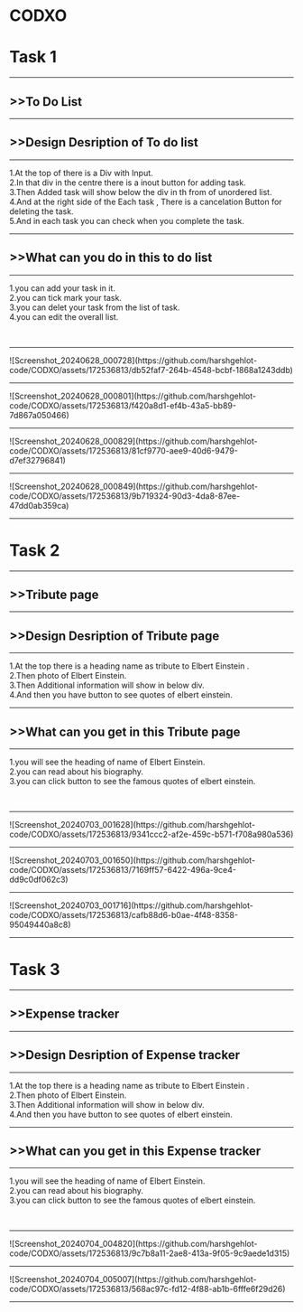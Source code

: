 # CODXO

<h1>Task 1 </h1>
<hr>
<h2> >>To Do List</h3>
<hr>
<h2> >>Design Desription of To do list </h2>
 <hr>
 <p>
  1.At the top of there is a Div with Input.<br>
  2.In that div in the centre there is a inout button for adding task.<br>
  3.Then Added task will show below the div in th from of unordered list.<br>
  4.And at the right side of the Each task , There is a cancelation Button for deleting the task.<br>
  5.And in each task you can check when you complete the task. <br>
</p>
<hr>
<h2> >>What can you do in this to do list </h2>
<hr>
<p>
  1.you can add your task in it.<br>
  2.you can tick mark your task.<br>
  3.you can delet your task from the list of task.<br>
  4.you can edit the overall list. <br>
</p>
<br><hr>
![Screenshot_20240628_000728](https://github.com/harshgehlot-code/CODXO/assets/172536813/db52faf7-264b-4548-bcbf-1868a1243ddb)
<br> <hr>
![Screenshot_20240628_000801](https://github.com/harshgehlot-code/CODXO/assets/172536813/f420a8d1-ef4b-43a5-bb89-7d867a050466)
<br><hr>
![Screenshot_20240628_000829](https://github.com/harshgehlot-code/CODXO/assets/172536813/81cf9770-aee9-40d6-9479-d7ef32796841)
<br><hr>
![Screenshot_20240628_000849](https://github.com/harshgehlot-code/CODXO/assets/172536813/9b719324-90d3-4da8-87ee-47dd0ab359ca)
<br><hr>
<h1>Task 2 </h1>
<hr>
<h2> >>Tribute page</h3>
<hr>
<h2> >>Design Desription of Tribute page</h2>
 <hr>
 <p>
  1.At the top there is a heading name as tribute to Elbert Einstein .<br>
  2.Then photo of Elbert Einstein.<br>
  3.Then Additional information will show in below div.<br>
  4.And then you have button to see quotes of elbert einstein.<br>
</p>
<hr>
<h2> >>What can you get in this Tribute page </h2>
<hr>
<p>
  1.you will see the heading of name of Elbert Einstein.<br>
  2.you can read about his biography.<br>
  3.you can click button to see the famous quotes of elbert einstein.<br>
</p>
<br><hr>
![Screenshot_20240703_001628](https://github.com/harshgehlot-code/CODXO/assets/172536813/9341ccc2-af2e-459c-b571-f708a980a536)
<br><hr>
![Screenshot_20240703_001650](https://github.com/harshgehlot-code/CODXO/assets/172536813/7169ff57-6422-496a-9ce4-dd9c0df062c3)
<br><hr>
![Screenshot_20240703_001716](https://github.com/harshgehlot-code/CODXO/assets/172536813/cafb88d6-b0ae-4f48-8358-95049440a8c8)
<br><hr>

<h1>Task 3 </h1>
<hr>
<h2> >>Expense tracker </h3>
<hr>
<h2> >>Design Desription of Expense tracker </h2>
 <hr>
 <p>
  1.At the top there is a heading name as tribute to Elbert Einstein .<br>
  2.Then photo of Elbert Einstein.<br>
  3.Then Additional information will show in below div.<br>
  4.And then you have button to see quotes of elbert einstein.<br>
</p>
<hr>
<h2> >>What can you get in this Expense tracker  </h2>
<hr>
<p>
  1.you will see the heading of name of Elbert Einstein.<br>
  2.you can read about his biography.<br>
  3.you can click button to see the famous quotes of elbert einstein.<br>
</p>
<br><hr>
![Screenshot_20240704_004820](https://github.com/harshgehlot-code/CODXO/assets/172536813/9c7b8a11-2ae8-413a-9f05-9c9aede1d315)
<br> <hr>
![Screenshot_20240704_005007](https://github.com/harshgehlot-code/CODXO/assets/172536813/568ac97c-fd12-4f88-ab1b-6fffe6f29d26)
<br><hr>
